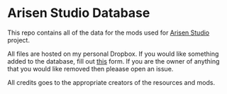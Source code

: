# Arisen Studio Database
This repo contains all of the data for the mods used for [Arisen Studio](https://github.com/ohhsodead/Arisen-Mods) project.

All files are hosted on my personal Dropbox. If you would like something added to the database, fill out [this](https://github.com/ohhsodead/Arisen-Mods/issues/new?assignees=&labels=&template=mod_request.md) form. If you are the owner of anything that you would like removed then pleaase open an issue.

All credits goes to the appropriate creators of the resources and mods.
